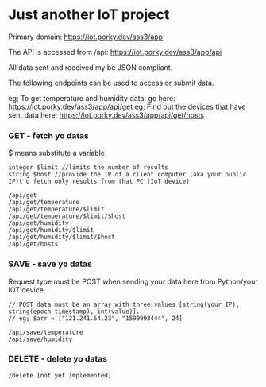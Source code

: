 # Just another IoT project

Primary domain: 
https://iot.porky.dev/ass3/app

The API is accessed from /api:
https://iot.porky.dev/ass3/app/api

All data sent and received my be JSON compliant.

The following endpoints can be used to access or submit data.

eg; To get temperature and humidity data, go here: https://iot.porky.dev/ass3/app/api/get
eg; Find out the devices that have sent data here: https://iot.porky.dev/ass3/app/api/get/hosts

### GET - fetch yo datas
$ means substitute a variable
```
integer $limit //limits the number of results
string $host //provide the IP of a client computer (aka your public IP)t o fetch only results from that PC (IoT device) 

/api/get 
/api/get/temperature 
/api/get/temperature/$limit
/api/get/temperature/$limit/$host
/api/get/humidity 
/api/get/humidity/$limit
/api/get/humidity/$limit/$host
/api/get/hosts
```

### SAVE - save yo datas
Request type must be POST when sending your data here from Python/your IOT device.
```
// POST data must be an array with three values [string(your IP), string(epoch timestamp), int(value)].
// eg; $arr = ["121.241.64.23", "1590993444", 24]

/api/save/temperature
/api/save/humidity
```

### DELETE - delete yo datas
``` /delete [not yet implemented] ```
